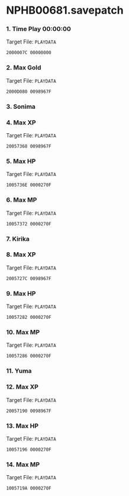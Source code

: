 # NPHB00681.savepatch

### 1. Time Play 00:00:00

Target File: `PLAYDATA`

```
2000007C 00000000
```

### 2. Max Gold

Target File: `PLAYDATA`

```
2000D080 0098967F
```

### 3. Sonima
### 4. Max XP

Target File: `PLAYDATA`

```
20057368 0098967F
```

### 5. Max HP

Target File: `PLAYDATA`

```
1005736E 0000270F
```

### 6. Max MP

Target File: `PLAYDATA`

```
10057372 0000270F
```

### 7. Kirika
### 8. Max XP

Target File: `PLAYDATA`

```
2005727C 0098967F
```

### 9. Max HP

Target File: `PLAYDATA`

```
10057282 0000270F
```

### 10. Max MP

Target File: `PLAYDATA`

```
10057286 0000270F
```

### 11. Yuma
### 12. Max XP

Target File: `PLAYDATA`

```
20057190 0098967F
```

### 13. Max HP

Target File: `PLAYDATA`

```
10057196 0000270F
```

### 14. Max MP

Target File: `PLAYDATA`

```
1005719A 0000270F
```


